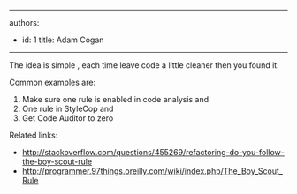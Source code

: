 

---
authors:
  - id: 1
    title: Adam Cogan
---




<span class='intro'> <p>The idea is simple , each time leave code a little cleaner then you found it.</p><p>Common examples are&#58;</p> </span>

<ol><li>Make sure one rule is enabled in code analysis and<br></li><li>One rule in StyleCop and</li><li>Get Code Auditor to zero</li></ol><p>Related links&#58;</p><ul><li><a href="http&#58;//stackoverflow.com/questions/455269/refactoring-do-you-follow-the-boy-scout-rule">http&#58;//stackoverflow.com/questions/455269/refactoring-do-you-follow-the-boy-scout-rule​</a></li><li><a href="http&#58;//programmer.97things.oreilly.com/wiki/index.php/The_Boy_Scout_Rule">http&#58;//programmer.97things.oreilly.com/wiki/index.php/The_Boy_Scout_Rule</a>​<br></li></ul>


